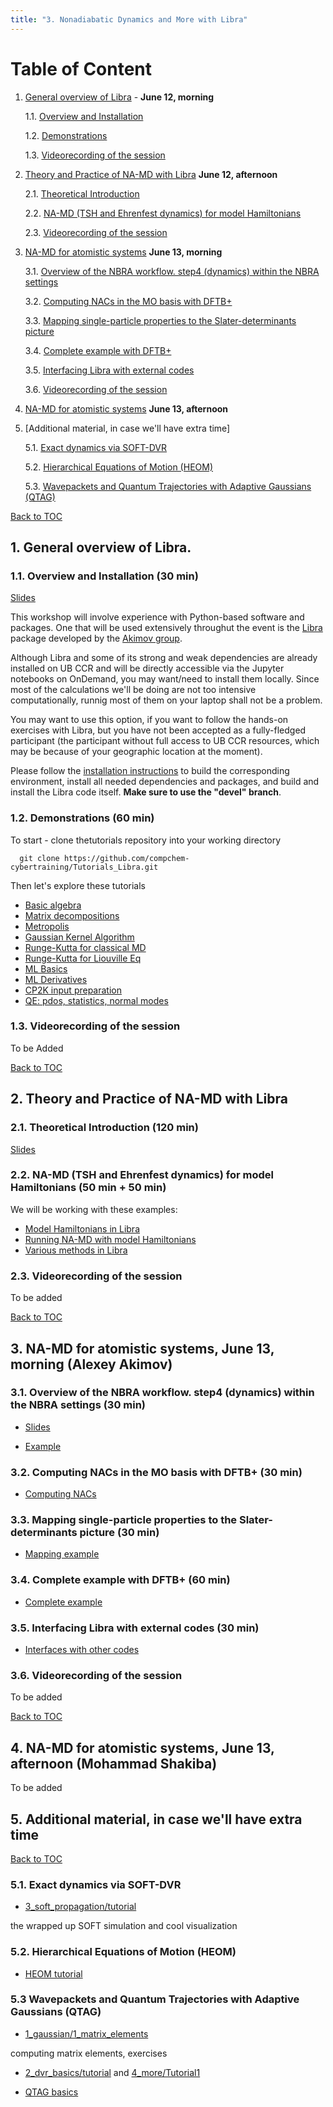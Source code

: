 ```yaml
---
title: "3. Nonadiabatic Dynamics and More with Libra"
---
```


<a name="toc"></a>
# Table of Content
1. [General overview of Libra](#1) - **June 12, morning**

    1.1. [Overview and Installation](#1.1)

    1.2. [Demonstrations](#1.2)

    1.3. [Videorecording of the session](#1.3)

2. [Theory and Practice of NA-MD with Libra](#2)  **June 12, afternoon**

    2.1. [Theoretical Introduction](#2.1)

    2.2. [NA-MD (TSH and Ehrenfest dynamics) for model Hamiltonians](#2.2)

    2.3. [Videorecording of the session](#2.3)

3. [NA-MD for atomistic systems](#3) **June 13, morning**

    3.1. [Overview of the NBRA workflow. step4 (dynamics) within the NBRA settings](#3.1)

    3.2. [Computing NACs in the MO basis with DFTB+](#3.2)

    3.3. [Mapping single-particle properties to the Slater-determinants picture](#3.3)

    3.4. [Complete example with DFTB+](#3.4)

    3.5. [Interfacing Libra with external codes](#3.5)

    3.6. [Videorecording of the session](#3.6)

4. [NA-MD for atomistic systems](#4) **June 13, afternoon**

5. [Additional material, in case we'll have extra time]

    5.1. [Exact dynamics via SOFT-DVR](#5.1)
  
    5.2. [Hierarchical Equations of Motion (HEOM)](#5.2)

    5.3. [Wavepackets and Quantum Trajectories with Adaptive Gaussians (QTAG)](#5.3)



<a name="1"></a>[Back to TOC](#toc)
## 1. General overview of Libra. 


<a name="1.1"></a>
### 1.1. Overview and Installation (30 min)

[Slides](../files/Alexey_Akimov/Libra-June12.pdf)

This workshop will involve experience with Python-based software and packages. One that will be used extensively throughut 
the event is the [Libra](https://github.com/Quantum-Dynamics-Hub/libra-code/tree/devel) package developed by the 
[Akimov group](https://akimovlab.github.io/). 

Although Libra and some of its strong and weak dependencies are already installed on UB CCR and will be directly accessible via
the Jupyter notebooks on OnDemand, you may want/need to install them locally. Since most of the calculations we'll be doing 
are not too intensive computationally, runnig most of them on your laptop shall not be a problem. 

You may want to use this option, if you want to follow the hands-on exercises with Libra, but you have not been accepted as a fully-fledged 
participant (the participant without full access to UB CCR resources, which may be because of your geographic location at the moment).

Please follow the [installation instructions](https://github.com/Quantum-Dynamics-Hub/libra-code/tree/devel) to build the corresponding 
environment, install all needed dependencies and packages, and build and install the Libra code itself. **Make sure to use the "devel" branch**. 

<a name="1.2"></a>
### 1.2. Demonstrations (60 min)

  To start - clone thetutorials repository into your working directory

      git clone https://github.com/compchem-cybertraining/Tutorials_Libra.git

  Then let's explore these tutorials

  * [Basic algebra](https://github.com/compchem-cybertraining/Tutorials_Libra/blob/master/3_linear_algebra/1_vector_matrix_cmatrix_basics/tutorial.ipynb)
  * [Matrix decompositions](https://github.com/compchem-cybertraining/Tutorials_Libra/blob/master/3_linear_algebra/2_matrix_functions/tutorial.ipynb)
  * [Metropolis](https://github.com/compchem-cybertraining/Tutorials_Libra/blob/master/7_special_functions/4_random_numbers/2_metropolis/tutorial.ipynb)
  * [Gaussian Kernel Algorithm](https://github.com/compchem-cybertraining/Tutorials_Libra/tree/master/7_special_functions/2_gaussian_kernel_algorithm/tutorial.ipynb)
  * [Runge-Kutta for classical MD](https://github.com/compchem-cybertraining/Tutorials_Libra/tree/master/2_integrators/1_runge_kutta_4th_order/tutorial.ipynb)
  * [Runge-Kutta for Liouville Eq](https://github.com/compchem-cybertraining/Tutorials_Libra/blob/master/2_integrators/2_runge_kutta_4_for_Liouville/tutorial.ipynb)
  * [ML Basics](https://github.com/compchem-cybertraining/Tutorials_Libra/tree/master/9_machine_learning/1_basics_of_mlp/tutorial.ipynb)
  * [ML Derivatives](https://github.com/compchem-cybertraining/Tutorials_Libra/blob/master/9_machine_learning/2_ann_derivatives/tutorial.ipynb)
  * [CP2K input preparation](https://github.com/compchem-cybertraining/Tutorials_Libra/tree/master/11_program_specific_methods/3_cp2k_methods/1_input_generator/tutorial.ipynb)
  * [QE: pdos, statistics, normal modes](https://github.com/compchem-cybertraining/Tutorials_Libra/tree/master/11_program_specific_methods/2_qe_methods)


<a name="1.3"></a>
### 1.3. Videorecording of the session

  To be Added 


<a name="2"></a>[Back to TOC](#toc)
## 2. Theory and Practice of NA-MD with Libra

<a name="2.1"></a>
### 2.1. Theoretical Introduction  (120 min)

[Slides](../files/Alexey_Akimov/NAMD_theory-June12.pdf)

<a name="2.2"></a>
### 2.2. NA-MD (TSH and Ehrenfest dynamics) for model Hamiltonians (50 min + 50 min)

We will be working with these examples:

 * [Model Hamiltonians in Libra](https://github.com/compchem-cybertraining/Tutorials_Libra/blob/master/8_model_hamiltonians/3_models/tutorial.ipynb)
 * [Running NA-MD with model Hamiltonians](https://github.com/compchem-cybertraining/Tutorials_Libra/blob/master/6_dynamics/1_trajectory_based/9_model_revised/tutorial.ipynb)
 * [Various methods in Libra](https://github.com/compchem-cybertraining/Tutorials_Libra/tree/master/6_dynamics/1_trajectory_based/10_model_many_methods)
 

<a name="2.3"></a>
### 2.3. Videorecording of the session

  To be added 


<a name="3"></a>[Back to TOC](#toc)
## 3. NA-MD for atomistic systems, June 13, morning (Alexey Akimov)

<a name="3.1"></a>
### 3.1. Overview of the NBRA workflow. step4 (dynamics) within the NBRA settings (30 min)

 * [Slides](../files/Alexey_Akimov/NBRA_workflows-June13.pdf)

 * [Example](https://github.com/compchem-cybertraining/Tutorials_Libra/tree/master/6_dynamics/2_nbra_workflows/10_generic_step3_4)

<a name="3.2"></a>
### 3.2. Computing NACs in the MO basis with DFTB+  (30 min)

 * [Computing NACs](https://github.com/compchem-cybertraining/Tutorials_Libra/tree/master/6_dynamics/2_nbra_workflows/11_step2_dftb)

<a name="3.3"></a>
### 3.3. Mapping single-particle properties to the Slater-determinants picture (30 min)

 * [Mapping example](https://github.com/compchem-cybertraining/Tutorials_Libra/tree/master/6_dynamics/2_nbra_workflows/12_generic_mapping)

<a name="3.4"></a>
### 3.4. Complete example with DFTB+ (60 min)

 * [Complete example](https://github.com/compchem-cybertraining/Tutorials_Libra/tree/master/6_dynamics/2_nbra_workflows/13_complete_example)

<a name="3.5"></a>
### 3.5. Interfacing Libra with external codes (30 min)

 * [Interfaces with other codes](https://github.com/compchem-cybertraining/Tutorials_Libra/tree/master/8_model_hamiltonians/2_interfaces_with_qchem_codes/tutorial.ipynb)

<a name="3.6"></a>
### 3.6. Videorecording of the session

  To be added 


<a name="4"></a>[Back to TOC](#toc)
## 4. NA-MD for atomistic systems, June 13, afternoon (Mohammad Shakiba)

 To be added 



<a name="5"></a>
## 5. Additional material, in case we'll have extra time
[Back to TOC](#toc)

<a name="5.1"></a>
### 5.1. Exact dynamics via SOFT-DVR

  * [3_soft_propagation/tutorial](https://github.com/compchem-cybertraining/Tutorials_Libra/tree/master/6_dynamics/4_wavepackets/3_soft_propagation/tutorial.ipynb)

   the wrapped up SOFT simulation and cool visualization

<a name="5.2"></a>
### 5.2. Hierarchical Equations of Motion (HEOM)

  * [HEOM tutorial](https://github.com/compchem-cybertraining/Tutorials_Libra/tree/master/6_dynamics/3_heom/1_dynamics_and_lineshapes/tutorial.ipynb)


<a name="5.3"></a>
### 5.3 Wavepackets and Quantum Trajectories with Adaptive Gaussians (QTAG)

  * [1_gaussian/1_matrix_elements](https://github.com/compchem-cybertraining/Tutorials_Libra/tree/master/6_dynamics/4_wavepackets/1_gaussian/1_matrix_elements/tutorial.ipynb)
   
   computing matrix elements, exercises
 
  * [2_dvr_basics/tutorial](https://github.com/compchem-cybertraining/Tutorials_Libra/tree/master/6_dynamics/4_wavepackets/2_dvr_basics/tutorial.ipynb) 
   and [4_more/Tutorial1](https://github.com/compchem-cybertraining/Tutorials_Libra/tree/master/6_dynamics/4_wavepackets/4_more)

  * [QTAG basics](https://github.com/compchem-cybertraining/Tutorials_Libra/blob/master/6_dynamics/5_qtag/1_basics/tutorial.ipynb)

   
